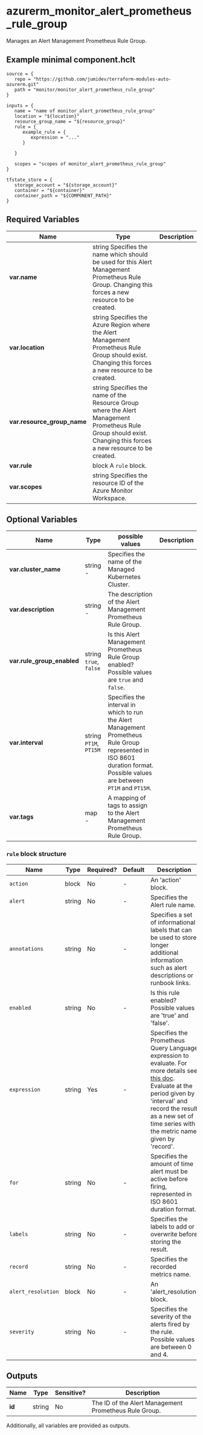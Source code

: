 # azurerm_monitor_alert_prometheus_rule_group

Manages an Alert Management Prometheus Rule Group.

## Example minimal component.hclt

```hcl
source = {
   repo = "https://github.com/jumidev/terraform-modules-auto-azurerm.git" 
   path = "monitor/monitor_alert_prometheus_rule_group" 
}

inputs = {
   name = "name of monitor_alert_prometheus_rule_group" 
   location = "${location}" 
   resource_group_name = "${resource_group}" 
   rule = {
      example_rule = {
         expression = "..."   
      }
  
   }
 
   scopes = "scopes of monitor_alert_prometheus_rule_group" 
}

tfstate_store = {
   storage_account = "${storage_account}" 
   container = "${container}" 
   container_path = "${COMPONENT_PATH}" 
}

```

## Required Variables

| Name | Type |  Description |
| ---- | --------- |  ----------- |
| **var.name** | string  Specifies the name which should be used for this Alert Management Prometheus Rule Group. Changing this forces a new resource to be created. | 
| **var.location** | string  Specifies the Azure Region where the Alert Management Prometheus Rule Group should exist. Changing this forces a new resource to be created. | 
| **var.resource_group_name** | string  Specifies the name of the Resource Group where the Alert Management Prometheus Rule Group should exist. Changing this forces a new resource to be created. | 
| **var.rule** | block  A `rule` block. | 
| **var.scopes** | string  Specifies the resource ID of the Azure Monitor Workspace. | 

## Optional Variables

| Name | Type |  possible values |  Description |
| ---- | --------- |  ----------- | ----------- |
| **var.cluster_name** | string  -  |  Specifies the name of the Managed Kubernetes Cluster. | 
| **var.description** | string  -  |  The description of the Alert Management Prometheus Rule Group. | 
| **var.rule_group_enabled** | string  `true`, `false`  |  Is this Alert Management Prometheus Rule Group enabled? Possible values are `true` and `false`. | 
| **var.interval** | string  `PT1M`, `PT15M`  |  Specifies the interval in which to run the Alert Management Prometheus Rule Group represented in ISO 8601 duration format. Possible values are between `PT1M` and `PT15M`. | 
| **var.tags** | map  -  |  A mapping of tags to assign to the Alert Management Prometheus Rule Group. | 

### `rule` block structure

| Name | Type | Required? | Default | Description |
| ---- | ---- | --------- | ------- | ----------- |
| `action` | block | No | - | An 'action' block. |
| `alert` | string | No | - | Specifies the Alert rule name. |
| `annotations` | string | No | - | Specifies a set of informational labels that can be used to store longer additional information such as alert descriptions or runbook links. |
| `enabled` | string | No | - | Is this rule enabled? Possible values are 'true' and 'false'. |
| `expression` | string | Yes | - | Specifies the Prometheus Query Language expression to evaluate. For more details see [this doc](https://prometheus.io/docs/prometheus/latest/querying/basics). Evaluate at the period given by 'interval' and record the result as a new set of time series with the metric name given by 'record'. |
| `for` | string | No | - | Specifies the amount of time alert must be active before firing, represented in ISO 8601 duration format. |
| `labels` | string | No | - | Specifies the labels to add or overwrite before storing the result. |
| `record` | string | No | - | Specifies the recorded metrics name. |
| `alert_resolution` | block | No | - | An 'alert_resolution' block. |
| `severity` | string | No | - | Specifies the severity of the alerts fired by the rule. Possible values are between 0 and 4. |



## Outputs

| Name | Type | Sensitive? | Description |
| ---- | ---- | --------- | --------- |
| **id** | string | No  | The ID of the Alert Management Prometheus Rule Group. | 

Additionally, all variables are provided as outputs.
